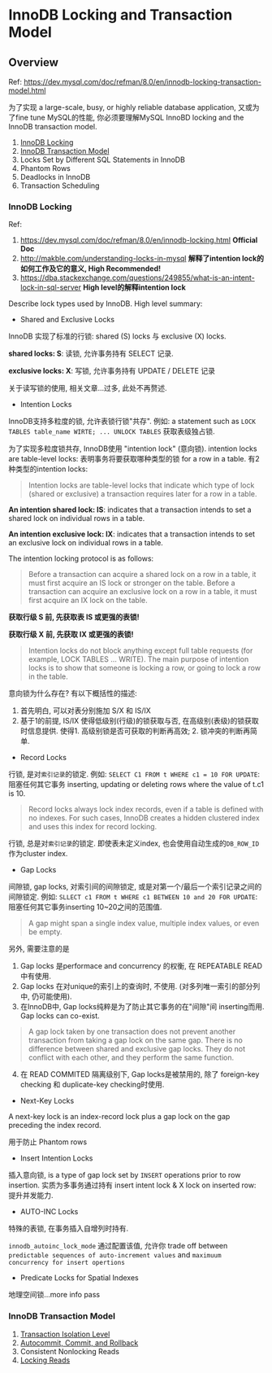# InnoDB Locking and Transaction Model

## Overview

Ref: https://dev.mysql.com/doc/refman/8.0/en/innodb-locking-transaction-model.html

为了实现 a large-scale, busy, or highly reliable database application, 又或为了fine tune MySQL的性能, 你必须要理解MySQL InnoBD locking and the InnoDB transaction model.

1. [InnoDB Locking](#innodb-locking)
2. [InnoDB Transaction Model](#innodb-transaction-model)
3. Locks Set by Different SQL Statements in InnoDB
4. Phantom Rows
5. Deadlocks in InnoDB
6. Transaction Scheduling

### InnoDB Locking

Ref:

1. https://dev.mysql.com/doc/refman/8.0/en/innodb-locking.html  **Official Doc**
2. http://makble.com/understanding-locks-in-mysql  **解释了intention lock的如何工作及它的意义, High Recommended!**
3. https://dba.stackexchange.com/questions/249855/what-is-an-intent-lock-in-sql-server **High level的解释intention lock**

Describe lock types used by InnoDB. High level summary:

- Shared and Exclusive Locks

InnoDB 实现了标准的行锁: shared (S) locks 与 exclusive (X) locks.

**shared locks: S**: 读锁, 允许事务持有 SELECT 记录. 

**exclusive locks: X**: 写锁, 允许事务持有 UPDATE / DELETE 记录

关于读写锁的使用, 相关文章...过多, 此处不再赘述.

- Intention Locks

InnoDB支持多粒度的锁, 允许表锁行锁"共存". 例如: a statement such as `LOCK TABLES table_name WIRTE; ... UNLOCK TABLES` 获取表级独占锁.

为了实现多粒度锁共存, InnoDB使用 "intention lock" (意向锁). intention locks are table-level locks: 表明事务将要获取哪种类型的锁 for a row in a table. 有2种类型的intention locks:

> Intention locks are table-level locks that indicate which type of lock (shared or exclusive) a transaction requires later for a row in a table.

**An intention shared lock: IS**: indicates that a transaction intends to set a shared lock on individual rows in a table.

**An intention exclusive lock: IX**: indicates that a transaction intends to set an exclusive lock on individual rows in a table.

The intention locking protocol is as follows:

> Before a transaction can acquire a shared lock on a row in a table, it must first acquire an IS lock or stronger on the table.
> Before a transaction can acquire an exclusive lock on a row in a table, it must first acquire an IX lock on the table.

**获取行级 S 前, 先获取表 IS 或更强的表锁!**

**获取行级 X 前, 先获取 IX 或更强的表锁!**

> Intention locks do not block anything except full table requests (for example, LOCK TABLES ... WRITE). The main purpose of intention locks is to show that someone is locking a row, or going to lock a row in the table.

意向锁为什么存在? 有以下概括性的描述:

1. 首先明白, 可以对表分别施加 S/X 和 IS/IX
2. 基于1的前提, IS/IX 使得低级别(行级)的锁获取与否, 在高级别(表级)的锁获取时信息提供. 使得1. 高级别锁是否可获取的判断再高效; 2. 锁冲突的判断再简单.

- Record Locks

行锁, 是对`索引记录`的锁定. 例如: `SELECT C1 FROM t WHERE c1 = 10 FOR UPDATE`: 阻塞任何其它事务 inserting, updating or deleting rows where the value of t.c1 is 10.

> Record locks always lock index records, even if a table is defined with no indexes. For such cases, InnoDB creates a hidden clustered index and uses this index for record locking.

行锁, 总是对`索引记录`的锁定. 即使表未定义index, 也会使用自动生成的`DB_ROW_ID`作为cluster index.

- Gap Locks

间隙锁, gap locks, 对索引间的间隙锁定, 或是对第一个/最后一个索引记录之间的间隙锁定. 例如: `SLLECT c1 FROM t WHERE c1 BETWEEN 10 and 20 FOR UPDATE`: 阻塞任何其它事务inserting 10~20之间的范围值.

> A gap might span a single index value, multiple index values, or even be empty.
  
另外, 需要注意的是

1. Gap locks 是performace and concurrency 的权衡, 在 REPEATABLE READ中有使用. 
2. Gap locks 在对unique的索引上的查询时, 不使用. (对多列唯一索引的部分列中, 仍可能使用).
3. 在InnoDB中, Gap locks纯粹是为了防止其它事务的在"间隙"间 inserting而用. Gap locks can co-exist.

> A gap lock taken by one transaction does not prevent another transaction from taking a gap lock on the same gap.
> There is no difference between shared and exclusive gap locks. They do not conflict with each other, and they perform the same function.

4. 在 READ COMMITED 隔离级别下, Gap locks是被禁用的, 除了 foreign-key checking 和 duplicate-key checking时使用.

- Next-Key Locks

A next-key lock is an index-record lock plus a gap lock on the gap preceding the index record.

用于防止 Phantom rows

- Insert Intention Locks

插入意向锁, is a type of gap lock set by `INSERT` operations prior to row insertion. 实质为多事务通过持有 insert intent lock & X lock on inserted row: 提升并发能力.

- AUTO-INC Locks

特殊的表锁, 在事务插入自增列时持有.

`innodb_autoinc_lock_mode` 通过配置该值, 允许你 trade off between `predictable sequences of auto-increment values` and `maximuum concurrency for insert opertions`

- Predicate Locks for Spatial Indexes

地理空间锁...more info pass

### InnoDB Transaction Model

1. [Transaction Isolation Level](isolation_level.md)
2. [Autocommit, Commit, and Rollback](autocommit_commit_rollback.md)
3. Consistent Nonlocking Reads
4. [Locking Reads](locking_read.md)
